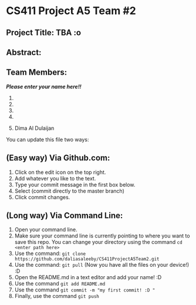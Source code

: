 # CS411 Project A5 Team #2

## Project Title: TBA :o

## Abstract: 

## Team Members:
_**Please enter your name here!!**_

1.

2. 

3.

4.

5. Dima Al Dulaijan

You can update this file two ways:

## (Easy way) Via Github.com:
  1. Click on the edit icon on the top right.
  2. Add whatever you like to the text.
  3. Type your commit message in the first box below.
  4. Select (commit directly to the master branch)
  5. Click commit changes.
  
## (Long way) Via Command Line:
  1. Open your command line.
  2. Make sure your command line is currently pointing to where you want to save this repo. You can change your directory using the command ``` cd <enter path here> ```
  3. Use the command: ``` git clone https://github.com/daliasaleeby/CS411ProjectA5Team2.git ```
  4. Use the command: ``` git pull ``` (Now you have all the files on your device!) :D
  5. Open the README.md in a text editor and add your name! :D
  6. Use the command ``` git add README.md ```
  7. Use the command ``` git commit -m "my first commit! :D " ```
  8. Finally, use the command ``` git push ```
  
  



